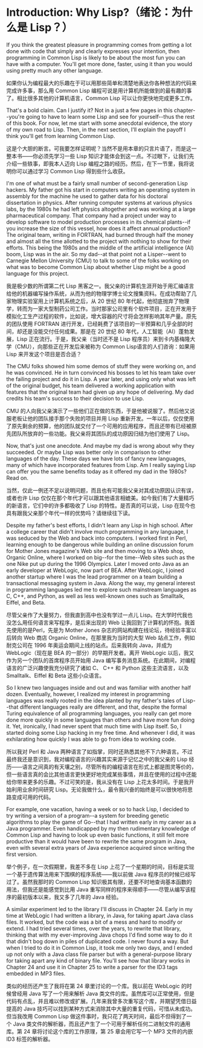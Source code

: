 # Introduction: Why Lisp?（绪论：为什么是 Lisp？）

If you think the greatest pleasure in programming comes from getting a
lot done with code that simply and clearly expresses your intention,
then programming in Common Lisp is likely to be about the most fun you
can have with a computer. You'll get more done, faster, using it than
you would using pretty much any other language.

如果你认为编程最大的乐趣在于可以用那些简单和清楚地表达你各种想法的代码来完成许多事，那么用
Common Lisp 编程可说是用计算机所能做到的最有趣的事了。相比很多其他的计算机语言，Common
Lisp 可以让你更快地完成更多工作。

That's a bold claim. Can I justify it? Not in a just a few pages in
this chapter--you're going to have to learn some Lisp and see for
yourself--thus the rest of this book. For now, let me start with some
anecdotal evidence, the story of my own road to Lisp. Then, in the
next section, I'll explain the payoff I think you'll get from learning
Common Lisp.

这是个大胆的断言。可我要怎样证明呢？当然不是用本章的只言片语了，而是这一整本书——你必须先学习一些
Lisp 知识才能体会到这一点。不过眼下，让我们先介绍一些轶事，即我本人迈向 Lisp
编程之路的经历。然后，在下一节里，我将说明你可以通过学习 Common Lisp 得到些什么收获。

I'm one of what must be a fairly small number of second-generation
Lisp hackers. My father got his start in computers writing an
operating system in assembly for the machine he used to gather data
for his doctoral dissertation in physics. After running computer
systems at various physics labs, by the 1980s he had left physics
altogether and was working at a large pharmaceutical company. That
company had a project under way to develop software to model
production processes in its chemical plants--if you increase the size
of this vessel, how does it affect annual production? The original
team, writing in FORTRAN, had burned through half the money and almost
all the time allotted to the project with nothing to show for their
efforts. This being the 1980s and the middle of the artificial
intelligence (AI) boom, Lisp was in the air. So my dad--at that point
not a Lisper--went to Carnegie Mellon University (CMU) to talk to some
of the folks working on what was to become Common Lisp about whether
Lisp might be a good language for this project.

我是极少数的所谓第二代 Lisp
黑客之一。我父亲的计算机生涯开始于用汇编语言给他的机器编写操作系统，从而为他的物理学博士论文搜集资料。在成功帮助了几家物理实验室用上计算机系统之后，从
20 世纪 80
年代起，他彻底抛弃了物理学，转而为一家大型制药公司工作。当时那家公司里有个软件项目，正在开发用于模拟化工生产过程的软件，比如说，增大容器的尺寸将会怎样影响其年产量。原先的团队使用
FORTRAN 进行开发，已经耗费了该项目的一半预算和几乎全部的时间，却还是没能交付任何成果。那是在
20 世纪 80 年代，人工智能（AI）蓬勃发展，Lisp
正在流行。于是，我父亲（当时还不是 Lisp 程序员）来到卡内基梅隆大学（CMU），向那些正在开发后来被称为
Common Lisp语言的人们咨询：如果用 Lisp 来开发这个项目是否合适？

The CMU folks showed him some demos of stuff they were working on, and
he was convinced. He in turn convinced his bosses to let his team take
over the failing project and do it in Lisp. A year later, and using
only what was left of the original budget, his team delivered a
working application with features that the original team had given up
any hope of delivering. My dad credits his team's success to their
decision to use Lisp.

CMU 的人向我父亲演示了一些他们正在做的东西，于是他被说服了。然后他又说服老板让他的团队接手那个失败的项目并用
Lisp 重新开发。一年以后，仅仅使用了原先剩余的预算，他的团队就交付了一个可用的应用程序，而且还带有已经被原先团队所放弃的一些功能。我父亲将其团队的成功原因归结为他们使用了 Lisp。

Now, that's just one anecdote. And maybe my dad is wrong about why
they succeeded. Or maybe Lisp was better only in comparison to other
languages of the day. These days we have lots of fancy new languages,
many of which have incorporated features from Lisp. Am I really saying
Lisp can offer you the same benefits today as it offered my dad in the
1980s? Read on.

当然，仅此一例还不足以说明问题，而且也有可能我父亲对其成功原因认识有误，或者也许 Lisp
仅仅在那个年代才可以跟其他语言相媲美。如今我们有了大量精巧的新语言，它们中的许多都吸收了
Lisp 的特性。是否真的可以说，Lisp 在现今也具有跟我父亲那个年代一样的优势吗？请继续往下读。

Despite my father's best efforts, I didn't learn any Lisp in high
school. After a college career that didn't involve much programming in
any language, I was seduced by the Web and back into computers. I
worked first in Perl, learning enough to be dangerous while building
an online discussion forum for Mother Jones magazine's Web site and
then moving to a Web shop, Organic Online, where I worked on big--for
the time--Web sites such as the one Nike put up during the 1996
Olympics. Later I moved onto Java as an early developer at WebLogic,
now part of BEA. After WebLogic, I joined another startup where I was
the lead programmer on a team building a transactional messaging
system in Java. Along the way, my general interest in programming
languages led me to explore such mainstream languages as C, C++, and
Python, as well as less well-known ones such as Smalltalk, Eiffel, and
Beta.

尽管父亲作了大量努力，但我直到高中也没有学过一点儿
Lisp。在大学时代我也没怎么用任何语言来写程序，是后来出现的
Web 让我回到了计算机的怀抱。我首先使用的是Perl，先是为 Mother
Jones 杂志的网站构建在线论坛，待经验丰富以后转向 Web 商店 Organic
Online，在那里我为当时的大型 Web 站点工作，例如耐克公司在
1996 年奥运会期间上线的站点。后来我转向 Java，并成为 WebLogic（现在是
BEA 的一部分）的早期开发者。离开 WebLogic
以后，我又作为另一个团队的首席程序员开始用 Java
编写事务消息系统。在此期间，对编程语言的广泛兴趣使我充分研究了诸如 C、
C++ 和 Python 这些主流语言，以及 Smalltalk、Eiffel 和 Beta
这些小众语言。

So I knew two languages inside and out and was familiar with another
half dozen. Eventually, however, I realized my interest in programming
languages was really rooted in the idea planted by my father's tales
of Lisp--that different languages really are different, and that,
despite the formal Turing equivalence of all programming languages,
you really can get more done more quickly in some languages than
others and have more fun doing it. Yet, ironically, I had never spent
that much time with Lisp itself. So, I started doing some Lisp hacking
in my free time. And whenever I did, it was exhilarating how quickly I
was able to go from idea to working code.

所以我对 Perl 和 Java
两种语言了如指掌，同时还熟悉其他不下六种语言。不过最终我还是意识到，我对编程语言的兴趣其实来源于记忆之中的我父亲的
Lisp 经历——语言之间真的有天壤之别，尽管所有的编程语言在形式上都是图灵等价的，但一些语言真的会比其他语言更快更好地完成某些事情，并且在使用的过程中还能给你带来更多的乐趣。不过可笑的是，我从没有在
Lisp 上花太多时间。于是我开始利用业余时间研究
Lisp。无论我做什么，最令我兴奋的始终是可以很快地将思路变成可用的代码。

For example, one vacation, having a week or so to hack Lisp, I decided
to try writing a version of a program--a system for breeding genetic
algorithms to play the game of Go--that I had written early in my
career as a Java programmer. Even handicapped by my then rudimentary
knowledge of Common Lisp and having to look up even basic functions,
it still felt more productive than it would have been to rewrite the
same program in Java, even with several extra years of Java experience
acquired since writing the first version.

举个例子，在一次假期里，我差不多在 Lisp
上花了一个星期的时间，目标是实现一个基于遗传算法用来下围棋的程序系统——我以前做
Java 程序员的时候已经写过了。虽然我那时的 Common
Lisp 知识极其有限，还要不时地查询基本函数的用法，但我还是能感觉到比用
Java 重写同样的程序来得顺手——尽管从编写该程序的最初版本以来，我又多了几年的
Java 经验。

A similar experiment led to the library I'll discuss in
Chapter 24. Early in my time at WebLogic I had written a library, in
Java, for taking apart Java class files. It worked, but the code was a
bit of a mess and hard to modify or extend. I had tried several times,
over the years, to rewrite that library, thinking that with my
ever-improving Java chops I'd find some way to do it that didn't bog
down in piles of duplicated code. I never found a way. But when I
tried to do it in Common Lisp, it took me only two days, and I ended
up not only with a Java class file parser but with a general-purpose
library for taking apart any kind of binary file. You'll see how that
library works in Chapter 24 and use it in Chapter 25 to write a parser
for the ID3 tags embedded in MP3 files.

类似的经历还产生了我将在第 24 章里讨论的一个库。我以前在 WebLogic
的时候曾经用 Java 写了一个用来解析 Java
类文件的库。虽然库可以正常使用，但是代码有点乱，并且难以修改或扩展。几年来我曾多次重写这个库，并期望凭借日益提高的
Java 技巧可以找到某种方式来消除其中大量的重复代码，可惜从未成功。但当我改用
Common Lisp 做这件事时，我只花了两天时间，最后不但得到了一个 Java
类文件的解析器，而且还产生了一个可用于解析任何二进制文件的通用库。第
24 章将讨论这个库的工作原理，第 25 章会用它写一个 MP3 文件的内嵌 ID3
标签的解析器。
